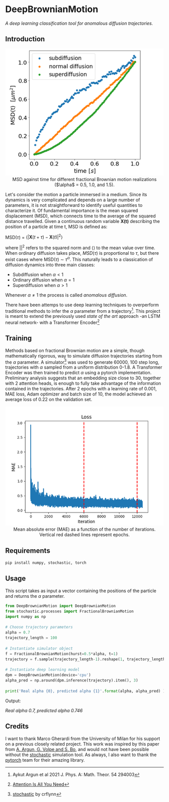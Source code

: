 # DeepBrownianMotion
*A deep learning classification tool for anomalous diffusion trajectories.*


## Introduction
<p align="center">
  <picture>
    <img src="https://github.com/matchild/DeepBrownianMotion/blob/main/media/diffusion.png">
  </picture>
    <br>
    MSD against time for different fractional Brownian motion realizations ($\alpha$ = 0.5, 1.0, and 1.5).
</p>

Let's consider the motion a particle immersed in a medium. Since its dynamics is very complicated and depends on a large number of parameters, it is not straightforward to identify useful quantities to characterize it. Of fundamental importance is the mean squared displacement (MSD), which connects time to the average of the squared distance travelled.
Given a continuous random variable __X(t)__ describing the position of a particle at time t, MSD is defined as:


   $\mathrm{MSD}\left(\tau\right)$ $=$ $\langle\left|\boldsymbol{X}\left(t+\tau\right)-\boldsymbol{X}\left(t\right)\right|^2\rangle$

where $\left|\right|^2$ refers to the squared norm and $\langle\rangle$ to the mean value over time. When ordinary diffusion takes place, $MSD(\tau)$ is proportional to $\tau$, but there exist cases where $\mathrm{MSD}\left(\tau\right)$ $\sim$ $\tau^\alpha$. 
This naturally leads to a classication of diffusion dynamics into three main classes:

- Subdiffusion when $\alpha < 1$
- Ordinary diffusion when $\alpha = 1$
- Superdiffusion when $\alpha > 1$

Whenever $\alpha \neq 1$ the process is called _anomalous diffusion_.


There have been attemps to use deep learning techniques to overperform traditional methods to infer the $\alpha$ parameter from a trajectory[^1]. This project is meant to extend the previously used _state of the art_ approach -an LSTM neural network- with a Transformer Encoder[^2]


[^1]: Aykut Argun et al 2021 J. Phys. A: Math. Theor. 54 294003
[^2]: [Attention Is All You Need](https://arxiv.org/abs/1706.03762)

## Training
Methods based on fractional Brownian motion are a simple, though mathematically rigorous, way to simulate diffusion trajectories starting from the $\alpha$ parameter. A simulator[^3] was used to generate 60000, 100 step long, trajectories with $\alpha$ sampled from a uniform distribution 0-1.8. A Transformer Encoder was then trained to predict $\alpha$ using a pytorch implementation. Preliminary analysis suggests that an embedding size close to 30, together with 2 attention heads, is enough to fully take advantage of the information contained in the trajectories. After 2 epochs with a learning rate of 0.001, MAE loss, Adam optimizer and batch size of 10, the model achieved an average loss of 0.22 on the validation set.

<p align="center">
  <picture>
    <img src="https://github.com/matchild/DeepBrownianMotion/blob/main/media/training.png">
  </picture>
    <br>
      Mean absolute error (MAE) as a function of the number of iterations. Vertical red dashed lines represent epochs.
</p>

[^3]: [stochastic](https://github.com/crflynn/stochastic) by crflynn

## Requirements

```python
pip install numpy, stochastic, torch
```

## Usage
This script takes as input a vector containing the positions of the particle and returns the $\alpha$ parameter.

```python
from DeepBrownianMotion import DeepBrownianMotion
from stochastic.processes import FractionalBrownianMotion
import numpy as np

# Choose trajectory parameters
alpha = 0.7
trajectory_length = 100

# Instantiate simulator object
f = FractionalBrownianMotion(hurst=0.5*alpha, t=1)
trajectory = f.sample(trajectory_length-1).reshape(1, trajectory_length)

# Instantiate deep learning model
dpm = DeepBrownianMotion(device='cpu')
alpha_pred = np.around(dpm.inference(trajectory).item(), 3)

print('Real alpha {0}, predicted alpha {1}'.format(alpha, alpha_pred) )
```
Output:


_Real alpha 0.7, predicted alpha 0.746_

## Credits
I want to thank Marco Gherardi from the University of Milan for his support on a previous closely related project. This work was inspired by this paper from [A. Argun, G. Volpe and S. Bo](https://iopscience.iop.org/article/10.1088/1751-8121/ac070a), and would not have been possible without the [stochastic](https://github.com/crflynn/stochastic) simulation tool. As always, I also want to thank the [pytorch](https://pytorch.org/) team for their amazing library.



